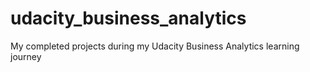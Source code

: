 # udacity_business_analytics
My completed projects during my Udacity Business Analytics learning journey
